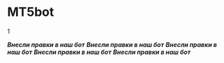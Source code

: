 # MT5bot
1

***Внесли правки в наш бот***
***Внесли правки в наш бот***
***Внесли правки в наш бот***
***Внесли правки в наш бот***
***Внесли правки в наш бот***
